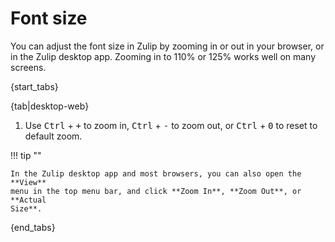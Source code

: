 # Font size

You can adjust the font size in Zulip by zooming in or out in your browser, or
in the Zulip desktop app. Zooming in to 110% or 125% works well on many screens.

{start_tabs}

{tab|desktop-web}

1. Use <kbd>Ctrl</kbd> + <kbd>+</kbd> to zoom in, <kbd>Ctrl</kbd> + <kbd>-</kbd>
    to zoom out, or <kbd>Ctrl</kbd> + <kbd>0</kbd> to reset to default zoom.

!!! tip ""

    In the Zulip desktop app and most browsers, you can also open the **View**
    menu in the top menu bar, and click **Zoom In**, **Zoom Out**, or **Actual
    Size**.

{end_tabs}
